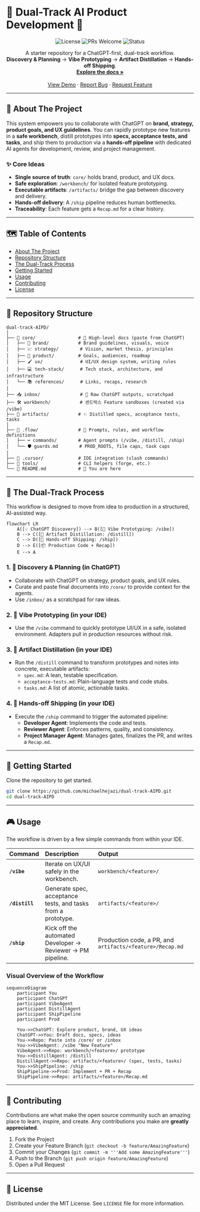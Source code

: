 # 🚀 Dual-Track AI Product Development 🚀

<div align="center">
  <img src="https://img.shields.io/badge/license-MIT-blue.svg" alt="License">
  <img src="https://img.shields.io/badge/PRs-welcome-brightgreen.svg" alt="PRs Welcome">
  <img src="https://img.shields.io/badge/status-active-success.svg" alt="Status">
</div>

<p align="center">
  A starter repository for a ChatGPT-first, dual-track workflow.
  <br />
  <strong>Discovery & Planning</strong> → <strong>Vibe Prototyping</strong> → <strong>Artifact Distillation</strong> → <strong>Hands-off Shipping</strong>.
  <br />
  <a href="#-about-the-project"><strong>Explore the docs »</strong></a>
  <br />
  <br />
  <a href="#-getting-started">View Demo</a>
  ·
  <a href="https://github.com/michaelhejazi/dual-track-AIPD/issues">Report Bug</a>
  ·
  <a href="https://github.com/michaelhejazi/dual-track-AIPD/issues">Request Feature</a>
</p>

---

## 📖 About The Project

This system empowers you to collaborate with ChatGPT on **brand, strategy, product goals, and UX guidelines**. You can rapidly prototype new features in a **safe workbench**, distill prototypes into **specs, acceptance tests, and tasks**, and ship them to production via a **hands-off pipeline** with dedicated AI agents for development, review, and project management.

### ✨ Core Ideas

*   **Single source of truth**: `core/` holds brand, product, and UX docs.
*   **Safe exploration**: `/workbench/` for isolated feature prototyping.
*   **Executable artifacts**: `/artifacts/` bridge the gap between discovery and delivery.
*   **Hands-off delivery**: A `/ship` pipeline reduces human bottlenecks.
*   **Traceability**: Each feature gets a `Recap.md` for a clear history.

---

## 🗺️ Table of Contents

*   [About The Project](#-about-the-project)
*   [Repository Structure](#-repository-structure)
*   [The Dual-Track Process](#-the-dual-track-process)
*   [Getting Started](#-getting-started)
*   [Usage](#-usage)
*   [Contributing](#-contributing)
*   [License](#-license)

---

## 📂 Repository Structure

```
dual-track-AIPD/
│
├── 📁 core/                # 🧠 High-level docs (paste from ChatGPT)
│   ├── 🎨 brand/           # Brand guidelines, visuals, voice
│   ├── 📈 strategy/        # Vision, market thesis, principles
│   ├── 🎯 product/         # Goals, audiences, roadmap
│   ├── 🖌️ ux/              # UI/UX design system, writing rules
│   ├── 💻 tech-stack/      # Tech stack, architecture, and infrastructure
│   └── 📚 references/      # Links, recaps, research
│
├── 📥 inbox/               # 📝 Raw ChatGPT outputs, scratchpad
├── 🛠️ workbench/           # 샌드박스 Feature sandboxes (created via /vibe)
├── 📜 artifacts/           # ✨ Distilled specs, acceptance tests, tasks
│
├── 🤖 .flow/               # 🧠 Prompts, rules, and workflow definitions
│   ├── ➡️ commands/        # Agent prompts (/vibe, /distill, /ship)
│   └── 🛡️ guards.md        # PROD_ROOTS, file caps, task caps
│
├── 🔌 .cursor/             # IDE integration (slash commands)
├── 🧰 tools/               # CLI helpers (forge, etc.)
└── 📄 README.md            # 📍 You are here
```

---

## 🔄 The Dual-Track Process

This workflow is designed to move from idea to production in a structured, AI-assisted way.

```mermaid
flowchart LR
    A([💡 ChatGPT Discovery]) --> B([🎨 Vibe Prototyping: /vibe])
    B --> C([🧪 Artifact Distillation: /distill])
    C --> D([🚀 Hands-off Shipping: /ship])
    D --> E([📦 Production Code + Recap])
    E --> A
```

### 1. 🧠 Discovery & Planning (in ChatGPT)

*   Collaborate with ChatGPT on strategy, product goals, and UX rules.
*   Curate and paste final documents into `/core/` to provide context for the agents.
*   Use `/inbox/` as a scratchpad for raw ideas.

### 2. 🎨 Vibe Prototyping (in your IDE)

*   Use the `/vibe` command to quickly prototype UI/UX in a safe, isolated environment. Adapters pull in production resources without risk.

### 3. 🧪 Artifact Distillation (in your IDE)

*   Run the `/distill` command to transform prototypes and notes into concrete, executable artifacts:
    *   `spec.md`: A lean, testable specification.
    *   `acceptance-tests.md`: Plain-language tests and code stubs.
    *   `tasks.md`: A list of atomic, actionable tasks.

### 4. 🚀 Hands-off Shipping (in your IDE)

*   Execute the `/ship` command to trigger the automated pipeline:
    *   **Developer Agent**: Implements the code and tests.
    *   **Reviewer Agent**: Enforces patterns, quality, and consistency.
    *   **Project Manager Agent**: Manages gates, finalizes the PR, and writes a `Recap.md`.

---

## 🚀 Getting Started

Clone the repository to get started.

```bash
git clone https://github.com/michaelhejazi/dual-track-AIPD.git
cd dual-track-AIPD
```

---

## 🎮 Usage

The workflow is driven by a few simple commands from within your IDE.

| Command      | Description                                                 | Output                                            |
| :----------- | :---------------------------------------------------------- | :------------------------------------------------ |
| **`/vibe`**  | Iterate on UX/UI safely in the workbench.                   | `workbench/<feature>/`                            |
| **`/distill`** | Generate spec, acceptance tests, and tasks from a prototype. | `artifacts/<feature>/`                            |
| **`/ship`**    | Kick off the automated Developer → Reviewer → PM pipeline.  | Production code, a PR, and `artifacts/<feature>/Recap.md` |

### Visual Overview of the Workflow

```mermaid
sequenceDiagram
    participant You
    participant ChatGPT
    participant VibeAgent
    participant DistillAgent
    participant ShipPipeline
    participant Prod

    You->>ChatGPT: Explore product, brand, UX ideas
    ChatGPT->>You: Draft docs, specs, ideas
    You->>Repo: Paste into /core/ or /inbox
    You->>VibeAgent: /vibe "New Feature"
    VibeAgent->>Repo: workbench/<feature>/ prototype
    You->>DistillAgent: /distill
    DistillAgent->>Repo: artifacts/<feature>/ (spec, tests, tasks)
    You->>ShipPipeline: /ship
    ShipPipeline->>Prod: Implement + PR + Recap
    ShipPipeline->>Repo: artifacts/<feature>/Recap.md
```

---

## 🤝 Contributing

Contributions are what make the open source community such an amazing place to learn, inspire, and create. Any contributions you make are **greatly appreciated**.

1.  Fork the Project
2.  Create your Feature Branch (`git checkout -b feature/AmazingFeature`)
3.  Commit your Changes (`git commit -m '''Add some AmazingFeature'''`)
4.  Push to the Branch (`git push origin feature/AmazingFeature`)
5.  Open a Pull Request

---

## 📜 License

Distributed under the MIT License. See `LICENSE` file for more information.